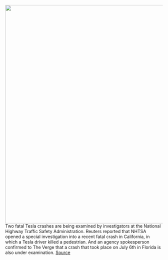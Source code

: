 <img src='https://cdn.vox-cdn.com/thumbor/JJhwiX4Wegn0kMhcEUOFdjmH3Uw=/0x0:2040x1360/1200x800/filters:focal(857x517:1183x843)/cdn.vox-cdn.com/uploads/chorus_image/image/71061062/jbareham_180213_2301_0134.0.jpg' width='700px' /><br/>
Two fatal Tesla crashes are being examined by investigators at the National Highway Traffic Safety Administration. Reuters reported that NHTSA opened a special investigation into a recent fatal crash in California, in which a Tesla driver killed a pedestrian. And an agency spokesperson confirmed to The Verge that a crash that took place on July 6th in Florida is also under examination.
<a href='https://www.theverge.com/2022/7/7/23198997/tesla-fatal-crashes-california-florida-autopilot-nhtsa'> Source <a/>